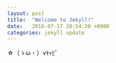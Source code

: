 ```yaml
---
layout: post
title:  "Welcome to Jekyll!"
date:   2016-07-17 20:54:20 +0900
categories: jekyll update
---
```


☆（ゝω・）vｷｬﾋﾟ
